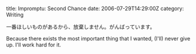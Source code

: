 title: Impromptu: Second Chance
date: 2006-07-29T14:29:00Z
category: Writing

一番ほしいものがあるから、放棄しません。がんばっています。

Because there exists the most important thing that I wanted, (I'll) never give up. I'll work hard for it.
